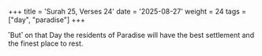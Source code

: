 +++
title = 'Surah 25, Verses 24'
date = '2025-08-27'
weight = 24
tags = ["day", "paradise"]
+++

˹But˺ on that Day the residents of Paradise will have the best settlement and the finest place to rest.